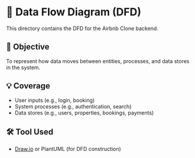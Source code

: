 # 🔄 Data Flow Diagram (DFD)

This directory contains the DFD for the Airbnb Clone backend.

## 🎯 Objective

To represent how data moves between entities, processes, and data stores in the system.

## 💡 Coverage

- User inputs (e.g., login, booking)
- System processes (e.g., authentication, search)
- Data stores (e.g., users, properties, bookings, payments)

## 🛠 Tool Used

- [Draw.io](https://draw.io) or PlantUML (for DFD construction)

#
